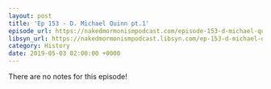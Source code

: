 ```yaml
---
layout: post
title: 'Ep 153 - D. Michael Quinn pt.1'
episode_url: https://nakedmormonismpodcast.com/episode-153-d-michael-quinn-pt-1/
libsyn_url: https://nakedmormonismpodcast.libsyn.com/ep-153-d-michael-quinn-pt1
category: History
date: 2019-05-03 02:00:00 +0000
---
```


There are no notes for this episode!
